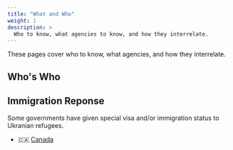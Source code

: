 ```yaml
---
title: "What and Who"
weight: 1
description: >
  Who to know, what agencies to know, and how they interrelate.
---
```


These pages cover who to know, what agencies, and how they
interrelate.

## Who's Who

## Immigration Reponse

Some governments have given special visa and/or immigration status to Ukranian refugees. 

* 🇨🇦 [Canada](https://www.international.gc.ca/world-monde/issues_development-enjeux_developpement/response_conflict-reponse_conflits/crisis-crises/ukraine-fund-fonds.aspx?lang=eng)